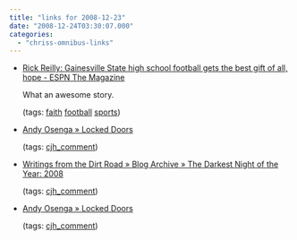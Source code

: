 ```yaml
---
title: "links for 2008-12-23"
date: "2008-12-24T03:30:07.000"
categories: 
  - "chriss-omnibus-links"
---
```


- [Rick Reilly: Gainesville State high school football gets the best gift of all, hope - ESPN The Magazine](http://sports.espn.go.com/espnmag/story?section=magazine&id=3789373)
    
    What an awesome story.
    
    (tags: [faith](http://delicious.com/hubbsc/faith) [football](http://delicious.com/hubbsc/football) [sports](http://delicious.com/hubbsc/sports))
    
- [Andy Osenga » Locked Doors](http://www.andyosenga.com/2008/12/17/locked-doors/#comment-88577)
    
    (tags: [cjh\_comment](http://delicious.com/hubbsc/cjh_comment))
    
- [Writings from the Dirt Road » Blog Archive » The Darkest Night of the Year: 2008](http://thedirtroad.net/jeff/journal/2008/12/21/the-darkest-night-of-the-year-2008/#comment-1581)
    
    (tags: [cjh\_comment](http://delicious.com/hubbsc/cjh_comment))
    
- [Andy Osenga » Locked Doors](http://www.andyosenga.com/2008/12/17/locked-doors/#comment-88572)
    
    (tags: [cjh\_comment](http://delicious.com/hubbsc/cjh_comment))
